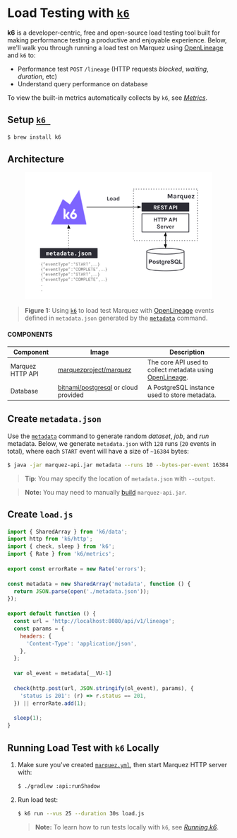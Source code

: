 # Load Testing with [`k6`](https://k6.io)

**k6** is a developer-centric, free and open-source load testing tool built for making performance testing a productive and enjoyable experience. Below, we'll walk you through running a load test on Marquez using [OpenLineage](https://github.com/OpenLineage/OpenLineage) and `k6` to:

* Performance test `POST` `/lineage` (HTTP requests _blocked_, _waiting_, _duration_, etc)
* Understand query performance on database

To view the built-in metrics automatically collects by `k6`, see [_Metrics_](https://k6.io/docs/using-k6/metrics/#http-specific-built-in-metrics).

## Setup [`k6 `](https://k6.io)

```bash
$ brew install k6
```

## Architecture

<figure align="center">
  <img src="./load-testing-architecture.png">
</figure>

> **Figure 1:** Using [`k6`](https://k6.io) to load test Marquez with [OpenLineage](https://github.com/OpenLineage/OpenLineage) events defined in `metadata.json` generated by the [`metadata`](https://github.com/MarquezProject/marquez/blob/main/api/src/main/java/marquez/cli/MetadataCommand.java) command.

#### COMPONENTS

| Component        | Image                                                                               | Description                                                                                                            |
|------------------|-------------------------------------------------------------------------------------|------------------------------------------------------------------------------------------------------------------------|
| Marquez HTTP API | [marquezproject/marquez](https://hub.docker.com/r/marquezproject/marquez)           | The core API used to collect metadata using [OpenLineage](https://openlineage.io).                                     |
| Database         | [bitnami/postgresql](https://hub.docker.com/r/bitnami/postgresql) or cloud provided | A PostgreSQL instance used to store metadata.                                                                          |


## Create `metadata.json`

Use the [`metadata`](https://github.com/MarquezProject/marquez/blob/main/api/src/main/java/marquez/cli/MetadataCommand.java) command to generate random _dataset_, _job_, and _run_ metadata. Below, we generate `metadata.json` with `128` runs (`20` events in total), where each `START` event will have a size of `~16384` bytes:

```bash
$ java -jar marquez-api.jar metadata --runs 10 --bytes-per-event 16384
```

> **Tip**: You may specify the location of `metadata.json` with `--output`.

> **Note:** You may need to manually [build](https://github.com/MarquezProject/marquez/tree/feature/load-testing-docs#building) `marquez-api.jar`.

## Create `load.js`

```js
import { SharedArray } from 'k6/data';
import http from 'k6/http';
import { check, sleep } from 'k6';
import { Rate } from 'k6/metrics';

export const errorRate = new Rate('errors');

const metadata = new SharedArray('metadata', function () {
  return JSON.parse(open('./metadata.json'));
});

export default function () {
  const url = 'http://localhost:8080/api/v1/lineage';
  const params = {
    headers: {
      'Content-Type': 'application/json',
    },
  };

  var ol_event = metadata[__VU-1]

  check(http.post(url, JSON.stringify(ol_event), params), {
    'status is 201': (r) => r.status == 201,
  }) || errorRate.add(1);

  sleep(1);
}
```

## Running Load Test with `k6` Locally

1. Make sure you've created [`marquez.yml`]([configuration](https://github.com/MarquezProject/marquez#configuration)), then start Marquez HTTP server with:

   ```bash
   $ ./gradlew :api:runShadow
   ```

2. Run load test:

   ```bash
   $ k6 run --vus 25 --duration 30s load.js
   ```

   > **Note:** To learn how to run tests locally with `k6`, see [_Running k6_](https://k6.io/docs/getting-started/running-k6).
